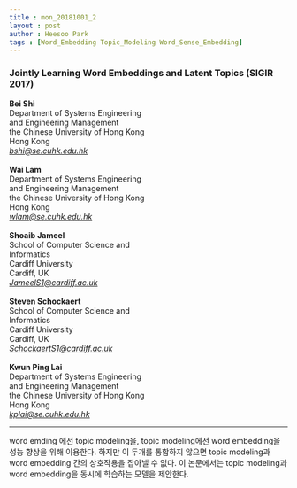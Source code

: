 ```yaml
---
title : mon_20181001_2
layout : post
author : Heesoo Park
tags : [Word_Embedding Topic_Modeling Word_Sense_Embedding]
---
```


<h3>Jointly Learning Word Embeddings and Latent Topics (SIGIR 2017) </h3>


<p>

<b>Bei Shi</b><br/>
Department of Systems Engineering<br/>
and Engineering Management<br/>
the Chinese University of Hong Kong<br/>
Hong Kong<br/>
<em>bshi@se.cuhk.edu.hk</em><br/><br/>
<b>Wai Lam</b><br/>
Department of Systems Engineering<br/>
and Engineering Management<br/>
the Chinese University of Hong Kong<br/>
Hong Kong<br/>
<em>wlam@se.cuhk.edu.hk</em><br/><br/>
<b>Shoaib Jameel</b><br/>
School of Computer Science and<br/>
Informatics<br/>
Cardiff University<br/>
Cardiff, UK<br/>
<em>JameelS1@cardiff.ac.uk</em><br/><br/>
<b>Steven Schockaert</b><br/>
School of Computer Science and<br/>
Informatics<br/>
Cardiff University<br/>
Cardiff, UK<br/>
<em>SchockaertS1@cardiff.ac.uk</em><br/><br/>
<b>Kwun Ping Lai</b><br/>
Department of Systems Engineering<br/>
and Engineering Management<br/>
the Chinese University of Hong Kong<br/>
Hong Kong<br/>
<em>kplai@se.cuhk.edu.hk</em><br/>


</p>

<hr />
<p>
word emding 에선 topic modeling을, topic modeling에선 word embedding을 성능 향상을 위해 이용한다. 하지만 이 두개를 통합하지 않으면 topic modeling과 word embedding 간의 상호작용을 잡아낼 수 없다. 이 논문에서는 topic modeling과 word embedding을 동시에 학습하는 모델을 제안한다.
<br/>

</p>